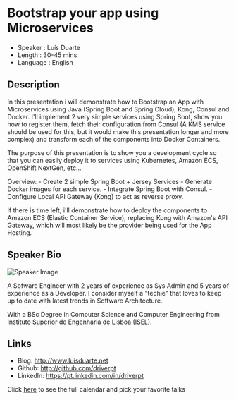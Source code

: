 Bootstrap your app using Microservices
========================

* Speaker   : Luís Duarte
* Length    : 30-45 mins
* Language  : English

Description
-----------

In this presentation i will demonstrate how to Bootstrap an App with Microservices using Java (Spring Boot and Spring Cloud), Kong, Consul and Docker.
I'll implement 2 very simple services using Spring Boot, show you how to register them, fetch their configuration from Consul (A KMS service should be used for this, but it would make this presentation longer and more complex) and transform each of the components into Docker Containers.

The purpose of this presentation is to show you a development cycle so that you can easily deploy it to services using Kubernetes, Amazon ECS, OpenShift NextGen, etc...

Overview:
	- Create 2 simple Spring Boot + Jersey Services
	- Generate Docker images for each service.
	- Integrate Spring Boot with Consul.
	- Configure Local API Gateway (Kong) to act as reverse proxy.

If there is time left, i'll demonstrate how to deploy the components to Amazon ECS (Elastic Container Service), replacing Kong with Amazon's API Gateway, which will most likely be the provider being used for the App Hosting.

Speaker Bio
-----------

![Speaker Image](https://avatars1.githubusercontent.com/u/1164534?v=3&s=400)

A Sofware Engineer with 2 years of experience as Sys Admin and 5 years of experience as a Developer. I consider myself a "techie" that loves to keep up to date with latest trends in Software Architecture.

With a BSc Degree in Computer Science and Computer Engineering from Instituto Superior de Engenharia de Lisboa (ISEL).

Links
-----

* Blog: http://www.luisduarte.net
* Github: http://github.com/driverpt
* LinkedIn: https://pt.linkedin.com/in/driverpt

Click [here][1] to see the full calendar and pick your favorite talks

[1]: https://pixels.camp/schedule/
